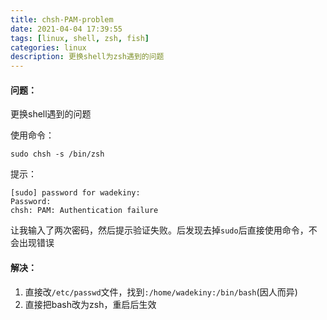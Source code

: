 ```yaml
---
title: chsh-PAM-problem
date: 2021-04-04 17:39:55
tags: [linux, shell, zsh, fish]
categories: linux  
description: 更换shell为zsh遇到的问题
---
```


#### 问题：

更换shell遇到的问题

使用命令：

```
sudo chsh -s /bin/zsh
```

提示：

```
[sudo] password for wadekiny:
Password:
chsh: PAM: Authentication failure
```

让我输入了两次密码，然后提示验证失败。后发现去掉`sudo`后直接使用命令，不会出现错误

#### 解决：

1. 直接改`/etc/passwd`文件，找到`:/home/wadekiny:/bin/bash`(因人而异)
2. 直接把bash改为zsh，重启后生效
